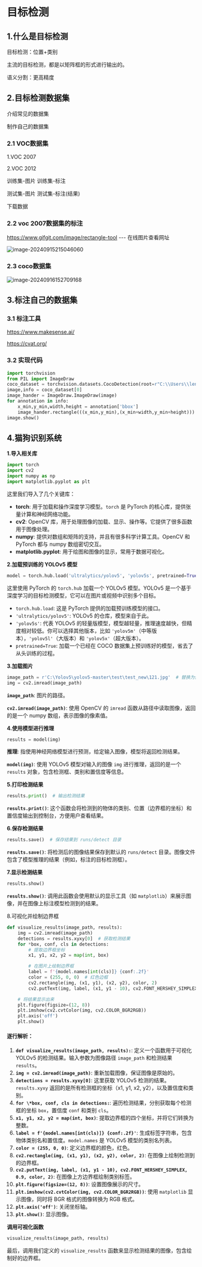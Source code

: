 # 目标检测

## 1.什么是目标检测

目标检测：位置+类别

主流的目标检测，都是以矩阵框的形式进行输出的。

语义分割：更高精度

## 2.目标检测数据集 

介绍常见的数据集

制作自己的数据集

### 2.1 VOC数据集

1.VOC 2007

2.VOC 2012

训练集-图片  训练集-标注

测试集-图片  测试集-标注(结果)

下载数据

### 2.2 voc 2007数据集的标注

https://www.gifgit.com/image/rectangle-tool --- 在线图片查看网址

![image-20240915215046060](C:\Users\lenovo\AppData\Roaming\Typora\typora-user-images\image-20240915215046060.png)

### 2.3 coco数据集

![image-20240916152709168](C:\Users\lenovo\AppData\Roaming\Typora\typora-user-images\image-20240916152709168.png)

## 3.标注自己的数据集

### 3.1 标注工具

https://www.makesense.ai/

https://cvat.org/

### 3.2 实现代码

```py
import torchvision
from PIL import ImageDraw
coco_dataset = torchvision.datasets.CocoDetection(root=r"C:\\Users\\lenovo\\Desktop\\coco数据集\\val2017",annFile=r"C:\Users\lenovo\Desktop\coco数据集\annotations\instances_val2017.json")
image,info = coco_dataset[0]
image_hander = ImageDraw.ImageDraw(image)
for annotation in info:
    x_min,y_min,width,height = annotation['bbox']
    image_hander.rectangle(((x_min,y_min),(x_min+width,y_min+height)))
image.show()
```

## 4.猫狗识别系统

**1.导入相关库**

```py
import torch
import cv2
import numpy as np
import matplotlib.pyplot as plt
```

这里我们导入了几个关键库：

- **torch**: 用于加载和操作深度学习模型。`torch` 是 PyTorch 的核心库，提供张量计算和神经网络功能。
- **cv2**: OpenCV 库，用于处理图像的加载、显示、操作等。它提供了很多函数用于图像处理。
- **numpy**: 提供对数组和矩阵的支持，并且有很多科学计算工具。OpenCV 和 PyTorch 都与 numpy 数组密切交互。
- **matplotlib.pyplot**: 用于绘图和图像的显示，常用于数据可视化。

**2.加载预训练的 YOLOv5 模型**

```py
model = torch.hub.load('ultralytics/yolov5', 'yolov5s', pretrained=True)
```

这里使用 PyTorch 的 `torch.hub` 加载一个 YOLOv5 模型。YOLOv5 是一个基于深度学习的目标检测模型，它可以在图片或视频中识别多个目标。

- `torch.hub.load`: 这是 PyTorch 提供的加载预训练模型的接口。
- `'ultralytics/yolov5'`: YOLOv5 的仓库，模型来自于此。
- `'yolov5s'`: 代表 YOLOv5 的轻量版模型，模型越轻量，推理速度越快，但精度相对较低。你可以选择其他版本，比如 `'yolov5m'`（中等版本），`'yolov5l'`（大版本）和 `'yolov5x'`（超大版本）。
- `pretrained=True`: 加载一个已经在 COCO 数据集上预训练好的模型，省去了从头训练的过程。

**3.加载图片**

```py
image_path = r'C:\Yolov5\yolov5-master\test\test_new\121.jpg'  # 替换为你的图片路径
img = cv2.imread(image_path)
```

**`image_path`**: 图片的路径。

**`cv2.imread(image_path)`**: 使用 OpenCV 的 `imread` 函数从路径中读取图像，返回的是一个 numpy 数组，表示图像的像素值。

**4.使用模型进行推理**

```py
results = model(img)
```

**推理**: 指使用神经网络模型进行预测，给定输入图像，模型将返回检测结果。

**`model(img)`**: 使用 YOLOv5 模型对输入的图像 `img` 进行推理，返回的是一个 `results` 对象，包含检测框、类别和置信度等信息。

**5.打印检测结果**

```py
results.print()  # 输出检测结果
```

**`results.print()`**: 这个函数会将检测到的物体的类别、位置（边界框的坐标）和置信度输出到控制台，方便用户查看结果。

**6.保存检测结果**

```py
results.save()  # 保存结果到 runs/detect 目录
```

**`results.save()`**: 将检测后的图像结果保存到默认的 `runs/detect` 目录。图像文件包含了模型推理的结果（例如，标注的目标检测框）。

**7.显示检测结果**

```py
results.show()
```

**`results.show()`**: 调用此函数会使用默认的显示工具（如 `matplotlib`）来展示图像，并在图像上标注模型检测到的结果。

8.可视化并绘制边界框

```py
def visualize_results(image_path, results):
    img = cv2.imread(image_path)
    detections = results.xyxy[0]  # 获取检测结果
    for *box, conf, cls in detections:
        # 提取边界框坐标
        x1, y1, x2, y2 = map(int, box)

        # 在图片上绘制边界框
        label = f'{model.names[int(cls)]} {conf:.2f}'
        color = (255, 0, 0)  # 红色边框
        cv2.rectangle(img, (x1, y1), (x2, y2), color, 2)
        cv2.putText(img, label, (x1, y1 - 10), cv2.FONT_HERSHEY_SIMPLEX, 0.9, color, 2)

    # 将结果显示出来
    plt.figure(figsize=(12, 8))
    plt.imshow(cv2.cvtColor(img, cv2.COLOR_BGR2RGB))
    plt.axis('off')
    plt.show()
```

#### 逐行解析：

1. **`def visualize_results(image_path, results):`**: 定义一个函数用于可视化 YOLOv5 的检测结果。输入参数为图像路径 `image_path` 和检测结果 `results`。
2. **`img = cv2.imread(image_path)`**: 重新加载图像，保证图像是原始的。
3. **`detections = results.xyxy[0]`**: 这里获取 YOLOv5 检测的结果。`results.xyxy` 返回的是所有检测框的坐标（x1, y1, x2, y2），以及置信度和类别。
4. **`for \*box, conf, cls in detections:`**: 遍历检测结果，分别获取每个检测框的坐标 `box`，置信度 `conf` 和类别 `cls`。
5. **`x1, y1, x2, y2 = map(int, box)`**: 提取边界框的四个坐标，并将它们转换为整数。
6. **`label = f'{model.names[int(cls)]} {conf:.2f}'`**: 生成标签字符串，包含物体类别名和置信度。`model.names` 是 YOLOv5 模型的类别名列表。
7. **`color = (255, 0, 0)`**: 定义边界框的颜色，红色。
8. **`cv2.rectangle(img, (x1, y1), (x2, y2), color, 2)`**: 在图像上绘制检测到的边界框。
9. **`cv2.putText(img, label, (x1, y1 - 10), cv2.FONT_HERSHEY_SIMPLEX, 0.9, color, 2)`**: 在图像上方边界框绘制类别标签。
10. **`plt.figure(figsize=(12, 8))`**: 设置图像展示的尺寸。
11. **`plt.imshow(cv2.cvtColor(img, cv2.COLOR_BGR2RGB))`**: 使用 `matplotlib` 显示图像，同时将 BGR 格式的图像转换为 RGB 格式。
12. **`plt.axis('off')`**: 关闭坐标轴。
13. **`plt.show()`**: 显示图像。

**调用可视化函数**

```py
visualize_results(image_path, results)
```

最后，调用我们定义的 `visualize_results` 函数来显示检测结果的图像，包含绘制好的边界框。
